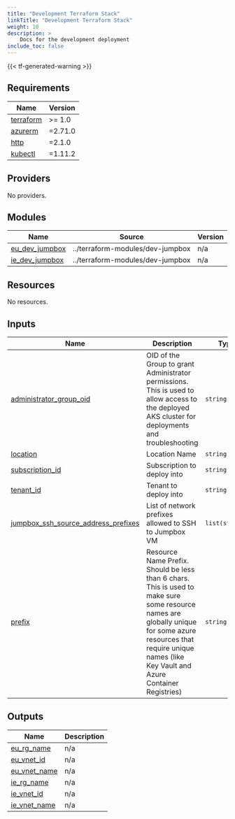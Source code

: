 ```yaml
---
title: "Development Terraform Stack"
linkTitle: "Development Terraform Stack"
weight: 10
description: >
    Docs for the development deployment
include_toc: false
---
```


<!-- NOTE: This section is completely generated by Terraform, so no need to touch any lines of code in this directory 😎. If any changes to the Terraform code
in the project, please regenerate the Terraform docs by: `cd docs/ && make build-terraform` -->

{{< tf-generated-warning >}}

<!-- BEGIN_TF_DOCS -->
## Requirements

| Name | Version |
|------|---------|
| <a name="requirement_terraform"></a> [terraform](#requirement\_terraform) | >= 1.0 |
| <a name="requirement_azurerm"></a> [azurerm](#requirement\_azurerm) | =2.71.0 |
| <a name="requirement_http"></a> [http](#requirement\_http) | =2.1.0 |
| <a name="requirement_kubectl"></a> [kubectl](#requirement\_kubectl) | =1.11.2 |

## Providers

No providers.

## Modules

| Name | Source | Version |
|------|--------|---------|
| <a name="module_eu_dev_jumpbox"></a> [eu\_dev\_jumpbox](#module\_eu\_dev\_jumpbox) | ../terraform-modules/dev-jumpbox | n/a |
| <a name="module_ie_dev_jumpbox"></a> [ie\_dev\_jumpbox](#module\_ie\_dev\_jumpbox) | ../terraform-modules/dev-jumpbox | n/a |

## Resources

No resources.

## Inputs

| Name | Description | Type | Default | Required |
|------|-------------|------|---------|:--------:|
| <a name="input_administrator_group_oid"></a> [administrator\_group\_oid](#input\_administrator\_group\_oid) | OID of the Group to grant Administrator permissions. This is used to allow access to the deployed AKS cluster for deployments and troubleshooting | `string` | n/a | yes |
| <a name="input_location"></a> [location](#input\_location) | Location Name | `string` | n/a | yes |
| <a name="input_subscription_id"></a> [subscription\_id](#input\_subscription\_id) | Subscription to deploy into | `string` | n/a | yes |
| <a name="input_tenant_id"></a> [tenant\_id](#input\_tenant\_id) | Tenant to deploy into | `string` | n/a | yes |
| <a name="input_jumpbox_ssh_source_address_prefixes"></a> [jumpbox\_ssh\_source\_address\_prefixes](#input\_jumpbox\_ssh\_source\_address\_prefixes) | List of network prefixes allowed to SSH to Jumpbox VM | `list(string)` | `[]` | no |
| <a name="input_prefix"></a> [prefix](#input\_prefix) | Resource Name Prefix. Should be less than 6 chars. This is used to make sure some resource names are globally unique for some azure resources that require unique names (like Key Vault and Azure Container Registries) | `string` | `""` | no |

## Outputs

| Name | Description |
|------|-------------|
| <a name="output_eu_rg_name"></a> [eu\_rg\_name](#output\_eu\_rg\_name) | n/a |
| <a name="output_eu_vnet_id"></a> [eu\_vnet\_id](#output\_eu\_vnet\_id) | n/a |
| <a name="output_eu_vnet_name"></a> [eu\_vnet\_name](#output\_eu\_vnet\_name) | n/a |
| <a name="output_ie_rg_name"></a> [ie\_rg\_name](#output\_ie\_rg\_name) | n/a |
| <a name="output_ie_vnet_id"></a> [ie\_vnet\_id](#output\_ie\_vnet\_id) | n/a |
| <a name="output_ie_vnet_name"></a> [ie\_vnet\_name](#output\_ie\_vnet\_name) | n/a |
<!-- END_TF_DOCS -->

